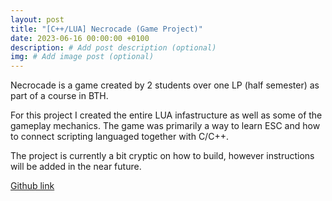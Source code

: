```yaml
---
layout: post
title: "[C++/LUA] Necrocade (Game Project)"
date: 2023-06-16 00:00:00 +0100
description: # Add post description (optional)
img: # Add image post (optional)
---
```


Necrocade is a game created by 2 students over one LP (half semester) as part of a course in BTH.

For this project I created the entire LUA infastructure as well as some of the gameplay mechanics. The game was primarily a way to learn ESC and how to connect scripting languaged together with C/C++.

The project is currently a bit cryptic on how to build, however instructions will be added in the near future.

[Github link](https://github.com/sixtensch/Necrocade)